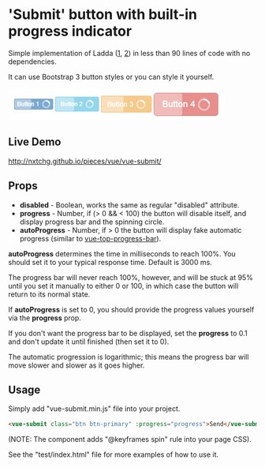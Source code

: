 
# 'Submit' button with built-in progress indicator

Simple implementation of Ladda ([1](http://lab.hakim.se/ladda/), [2](https://msurguy.github.io/ladda-bootstrap/)) in less than 90 lines of code with no dependencies.

It can use Bootstrap 3 button styles or you can style it yourself.

![vue-submit example](vue-submit-example.png)

## Live Demo

http://nxtchg.github.io/pieces/vue/vue-submit/

## Props

* **disabled** - Boolean, works the same as regular "disabled" attribute.
* **progress** - Number, if (> 0 && < 100) the button will disable itself, and display progress bar and the spinning circle.
* **autoProgress** - Number, if > 0 the button will display fake automatic progress (similar to [vue-top-progress-bar](https://github.com/dalphyx/vue-top-progress)).

**autoProgress** determines the time in milliseconds to reach 100%. You should set it to your typical response time.
Default is 3000 ms.

The progress bar will never reach 100%, however, and will be stuck at 95% until you set it manually to either 0 or 100, in which case the button will return to its normal state.

If **autoProgress** is set to 0, you should provide the progress values yourself via the **progress** prop.

If you don't want the progress bar to be displayed, set the **progress** to 0.1 and don't update it until finished (then set it to 0).

The automatic progression is logarithmic; this means the progress bar will move slower and slower as it goes higher.

## Usage

Simply add "vue-submit.min.js" file into your project.

```html
<vue-submit class="btn btn-primary" :progress="progress">Send</vue-submit>
```

(NOTE: The component adds "@keyframes spin" rule into your page CSS).

See the "test/index.html" file for more examples of how to use it.
